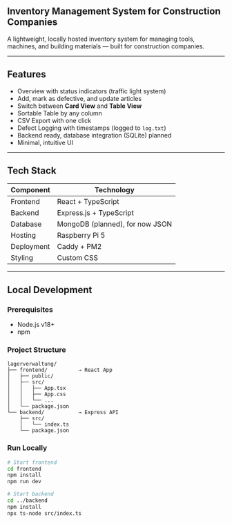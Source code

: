## Inventory Management System for Construction Companies

A lightweight, locally hosted inventory system for managing tools, machines, and building materials — built for construction companies.

---

## Features

- Overview with status indicators (traffic light system)
- Add, mark as defective, and update articles
- Switch between **Card View** and **Table View**
- Sortable Table by any column
- CSV Export with one click
- Defect Logging with timestamps (logged to `log.txt`)
- Backend ready, database integration (SQLite) planned
- Minimal, intuitive UI

---

## Tech Stack

| Component  | Technology            |
|------------|------------------------|
| Frontend   | React + TypeScript     |
| Backend    | Express.js + TypeScript|
| Database   | MongoDB (planned), for now JSON      |
| Hosting    | Raspberry Pi 5         |
| Deployment | Caddy + PM2            |
| Styling    | Custom CSS             |

---

## Local Development

### Prerequisites

- Node.js v18+
- npm

### Project Structure
```
lagerverwaltung/
├── frontend/          → React App
│   ├── public/
│   ├── src/
│   │   ├── App.tsx
│   │   ├── App.css
│   │   └── ...
│   └── package.json
└── backend/           → Express API
    ├── src/
    │   └── index.ts
    └── package.json
```

### Run Locally

```bash
# Start frontend
cd frontend
npm install
npm run dev

# Start backend
cd ../backend
npm install
npx ts-node src/index.ts
